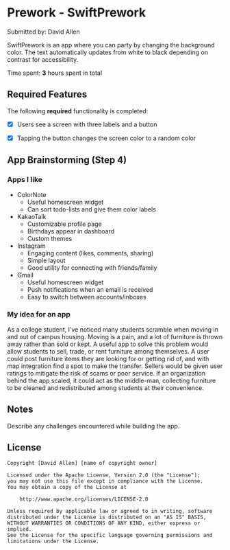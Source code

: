 # Prework - SwiftPrework

Submitted by: David Allen

SwiftPrework is an app where you can party by changing the background color.
The text automatically updates from white to black depending on contrast for accessibility.

Time spent: **3** hours spent in total

## Required Features

The following **required** functionality is completed:

- [x] Users see a screen with three labels and a button
- [x] Tapping the button changes the screen color to a random color


## App Brainstorming (Step 4)
### Apps I like
- ColorNote
  - Useful homescreen widget
  - Can sort todo-lists and give them color labels
- KakaoTalk
  - Customizable profile page
  - Birthdays appear in dashboard
  - Custom themes
- Instagram
  - Engaging content (likes, comments, sharing)
  - Simple layout
  - Good utility for connecting with friends/family
- Gmail
  - Useful homescreen widget
  - Push notifications when an email is received
  - Easy to switch between accounts/inboxes


### My idea for an app
As a college student, I’ve noticed many students scramble when moving in and out of campus housing. Moving is a pain, and a lot of furniture is thrown away rather than sold or kept. A useful app to solve this problem would allow students to sell, trade, or rent furniture among themselves. A user could post furniture items they are looking for or getting rid of, and with map integration find a spot to make the transfer. Sellers would be given user ratings to mitigate the risk of scams or poor service. If an organization behind the app scaled, it could act as the middle-man, collecting furniture to be cleaned and redistributed among students at their convenience.


## Notes

Describe any challenges encountered while building the app.

## License

    Copyright [David Allen] [name of copyright owner]

    Licensed under the Apache License, Version 2.0 (the "License");
    you may not use this file except in compliance with the License.
    You may obtain a copy of the License at

        http://www.apache.org/licenses/LICENSE-2.0

    Unless required by applicable law or agreed to in writing, software
    distributed under the License is distributed on an "AS IS" BASIS,
    WITHOUT WARRANTIES OR CONDITIONS OF ANY KIND, either express or implied.
    See the License for the specific language governing permissions and
    limitations under the License.


